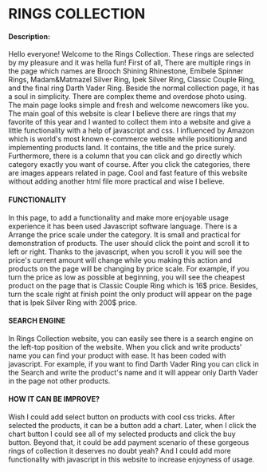 # RINGS COLLECTION

#### Description:
Hello everyone! Welcome to the Rings Collection. These rings are selected by my pleasure and it was hella fun! First of all, There are multiple rings in the page which names are Brooch Shining Rhinestone, Emibele Spinner Rings, Madam&Matmazel Silver Ring, Ipek Silver Ring, Classic Couple Ring, and the final ring Darth Vader Ring. Beside the normal collection page, it has a soul in simplicity. There are complex theme and overdose photo using. The main page looks simple and fresh and welcome newcomers like you. The main goal of this website is clear I believe there are rings that my favorite of this year and I wanted to collect them into a website and give a little functionality with a help of javascript and css. I influenced by Amazon which is world's most known e-commerce website while positioning and implementing products land. It contains, the title and the price surely. Furthermore, there is a column that you can click and go directly which category exactly you want of course. After you click the categories, there are images appears related in page. Cool and fast feature of this website without adding another html file more practical and wise I believe.

#### FUNCTIONALITY
In this page, to add a functionality and make more enjoyable usage experience it has been used Javascript software language. There is a Arrange the price scale under the category. It is small and practical for demonstration of products. The user should click the point and scroll it to left or right. Thanks to the javascript, when you scroll it you will see the price's current amount will change while you making this action and products on the page will be changing by price scale. For example, if you turn the price as low as possible at beginning, you will see the cheapest product on the page that is Classic Couple Ring which is 16$ price. Besides, turn the scale right at finish point the only product will appear on the page that is Ipek Silver Ring with 200$ price.

#### SEARCH ENGINE

In Rings Collection website, you can easily see there is a search engine on the left-top position of the website. When you click and write products' name you can find your product with ease. It has been coded with javascript. For example, if you want to find Darth Vader Ring you can click in the Search and write the product's name and it will appear only Darth Vader in the page not other products. 

#### HOW IT CAN BE IMPROVE?

Wish I could add select button on products with cool css tricks. After selected the products, it can be a button add a chart. Later, when I click the chart button I could see all of my selected products and click the buy button. Beyond that, it could be add payment scenario of these gorgeous rings of collection it deserves no doubt yeah? And I could add more functionality with javascript in this website to increase enjoyness of usage. 


